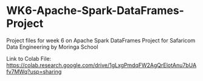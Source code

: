# WK6-Apache-Spark-DataFrames-Project
Project files for week 6 on Apache Spark DataFrames Project for Safaricom Data Engineering by Moringa School

Link to Colab File:
https://colab.research.google.com/drive/1gLxgPmdqFW2AgQrElotAnu7bUAfv7MWq?usp=sharing

